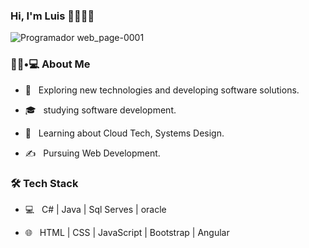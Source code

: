 ### Hi, I'm Luis 👋👩🏾‍💻

![Programador web_page-0001](https://user-images.githubusercontent.com/68491477/174459817-0d2eaf33-31b2-427c-93c6-3d21d723f61d.jpg)

<h3> 👨🏻•💻 About Me </h3>


- 🤔 &nbsp; Exploring new technologies and developing software solutions.

- 🎓 &nbsp; studying software development.

- 🌱 &nbsp; Learning about Cloud Tech, Systems Design.

- ✍️ &nbsp; Pursuing Web Development.



<h3>🛠 Tech Stack</h3>



- 💻 &nbsp; C# | Java | Sql Serves | oracle 

- 🌐 &nbsp; HTML | CSS | JavaScript | Bootstrap | Angular


